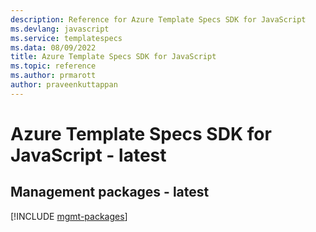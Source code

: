 ```yaml
---
description: Reference for Azure Template Specs SDK for JavaScript
ms.devlang: javascript
ms.service: templatespecs
ms.data: 08/09/2022
title: Azure Template Specs SDK for JavaScript
ms.topic: reference
ms.author: prmarott
author: praveenkuttappan
---
```

# Azure Template Specs SDK for JavaScript - latest

## Management packages - latest
[!INCLUDE [mgmt-packages](template-specs-mgmt-index.md)]